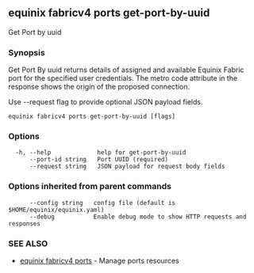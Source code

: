 ## equinix fabricv4 ports get-port-by-uuid

Get Port by uuid

### Synopsis

Get Port By uuid returns details of assigned and available Equinix Fabric port for the specified user credentials. The metro code attribute in the response shows the origin of the proposed connection.

Use --request flag to provide optional JSON payload fields.

```
equinix fabricv4 ports get-port-by-uuid [flags]
```

### Options

```
  -h, --help             help for get-port-by-uuid
      --port-id string   Port UUID (required)
      --request string   JSON payload for request body fields
```

### Options inherited from parent commands

```
      --config string   config file (default is $HOME/equinix/equinix.yaml)
      --debug           Enable debug mode to show HTTP requests and responses
```

### SEE ALSO

* [equinix fabricv4 ports](equinix_fabricv4_ports.md)	 - Manage ports resources

